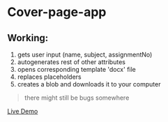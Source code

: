 # Cover-page-app

## Working:
1. gets user input (name, subject, assignmentNo)
2. autogenerates rest of other attributes
3. opens corresponding template 'docx' file
4. replaces placeholders
5. creates a blob and downloads it to your computer

> there might still be bugs somewhere

[Live Demo](https://supremekhadka.github.io/cover-page-app/)
